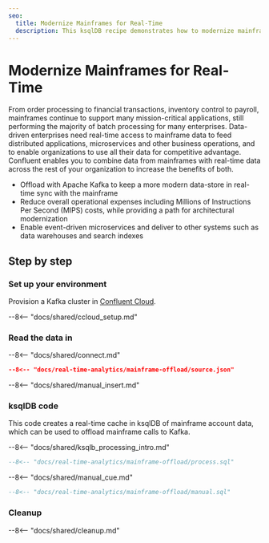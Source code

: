 ```yaml
---
seo:
  title: Modernize Mainframes for Real-Time
  description: This ksqlDB recipe demonstrates how to modernize mainframes to a more modern data-store in real-time
---
```


# Modernize Mainframes for Real-Time

From order processing to financial transactions, inventory control to payroll, mainframes continue to support many mission-critical applications, still performing the majority of batch processing for many enterprises.
Data-driven enterprises need real-time access to mainframe data to feed distributed applications, microservices and other business operations, and to enable organizations to use all their data for competitive advantage.
Confluent enables you to combine data from mainframes with real-time data across the rest of your organization to increase the benefits of both.

- Offload with Apache Kafka to keep a more modern data-store in real-time sync with the mainframe
- Reduce overall operational expenses including Millions of Instructions Per Second (MIPS) costs, while providing a path for architectural modernization
- Enable event-driven microservices and deliver to other systems such as data warehouses and search indexes

## Step by step

### Set up your environment

Provision a Kafka cluster in [Confluent Cloud](https://www.confluent.io/confluent-cloud/tryfree/?utm_source=github&utm_medium=ksqldb_recipes&utm_campaign=mainframe_offload).

--8<-- "docs/shared/ccloud_setup.md"

### Read the data in

--8<-- "docs/shared/connect.md"

```json
--8<-- "docs/real-time-analytics/mainframe-offload/source.json"
```

--8<-- "docs/shared/manual_insert.md"

### ksqlDB code

This code creates a real-time cache in ksqlDB of mainframe account data, which can be used to offload mainframe calls to Kafka.

--8<-- "docs/shared/ksqlb_processing_intro.md"

```sql
--8<-- "docs/real-time-analytics/mainframe-offload/process.sql"
```

--8<-- "docs/shared/manual_cue.md"

```sql
--8<-- "docs/real-time-analytics/mainframe-offload/manual.sql"
```

### Cleanup

--8<-- "docs/shared/cleanup.md"
